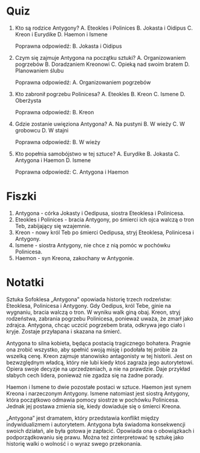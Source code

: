  # Quiz

1. Kto są rodzice Antygony?
A. Eteokles i Polinices
B. Jokasta i Oidipus
C. Kreon i Eurydike
D. Haemon i Ismene

   Poprawna odpowiedź: B. Jokasta i Oidipus

2. Czym się zajmuje Antygona na początku sztuki?
A. Organizowaniem pogrzebów
B. Doradzaniem Kreonowi
C. Opieką nad swoim bratem
D. Planowaniem ślubu

   Poprawna odpowiedź: A. Organizowaniem pogrzebów

3. Kto zabronił pogrzebu Polinicesa?
A. Eteokles
B. Kreon
C. Ismene
D. Oberżysta

   Poprawna odpowiedź: B. Kreon

4. Gdzie zostanie uwięziona Antygona?
A. Na pustyni
B. W wieży
C. W grobowcu
D. W stajni

   Poprawna odpowiedź: B. W wieży

5. Kto popełnia samobójstwo w tej sztuce?
A. Eurydike
B. Jokasta
C. Antygona i Haemon
D. Ismene

   Poprawna odpowiedź: C. Antygona i Haemon

# Fiszki

1. Antygona - córka Jokasty i Oedipusa, siostra Eteoklesa i Polinicesa.
2. Eteokles i Polinices - bracia Antygony, po śmierci ich ojca walczą o tron Teb, zabijający się wzajemnie.
3. Kreon - nowy król Teb po śmierci Oedipusa, stryj Eteoklesa, Polinicesa i Antygony.
4. Ismene - siostra Antygony, nie chce z nią pomóc w pochówku Polinicesa.
5. Haemon - syn Kreona, zakochany w Antygonie.

# Notatki

Sztuka Sofoklesa „Antygona” opowiada historię trzech rodzeństw: Eteoklesa, Polinicesa i Antygony. Gdy Oedipus, król Tebe, ginie na wygnaniu, bracia walczą o tron. W wyniku walk giną obaj. Kreon, stryj rodzeństwa, zabrania pogrzebu Polinicesa, ponieważ uważa, że zmarł jako zdrajca. Antygona, chcąc uczcić pogrzebem brata, odkrywa jego ciało i kryje. Zostaje przyłapana i skazana na śmierć.

Antygona to silna kobieta, będąca postacią tragicznego bohatera. Pragnie ona zrobić wszystko, aby spełnić swoją misję i podołała tej próbie za wszelką cenę. Kreon zajmuje stanowisko antagonisty w tej historii. Jest on bezwzględnym władcą, który nie lubi kiedy ktoś zagraża jego autorytetowi. Opiera swoje decyzje na uprzedzeniach, a nie na prawdzie. Daje przykład słabych cech lidera, ponieważ nie zgadza się na żadne porady.

Haemon i Ismene to dwie pozostałe postaci w sztuce. Haemon jest synem Kreona i narzeczonym Antygony. Ismene natomiast jest siostrą Antygony, która początkowo odmawia pomocy siostrze w pochówku Polinicesa. Jednak jej postawa zmienia się, kiedy dowiaduje się o śmierci Kreona.

„Antygona” jest dramatem, który przedstawia konflikt między indywidualizmem i autorytetem. Antygona była świadoma konsekwencji swoich działań, ale była gotowa je zapłacić. Opowiada ona o obowiązkach i podporządkowaniu się prawu. Można też zinterpretować tę sztukę jako historię walki o wolność i o wyraz swego przekonania.